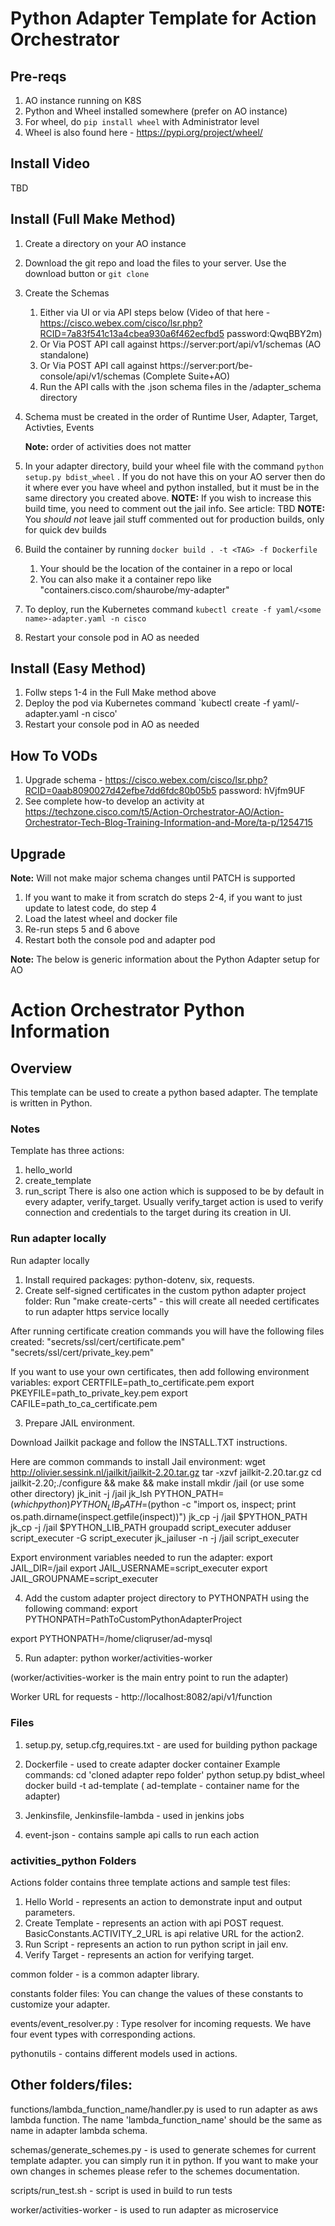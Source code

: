 Python Adapter Template for Action Orchestrator
=========================



## Pre-reqs
1. AO instance running on K8S
2. Python and Wheel installed somewhere (prefer on AO instance)
3. For wheel, do `pip install wheel` with Administrator level
4. Wheel is also found here - https://pypi.org/project/wheel/

## Install Video

TBD

## Install (Full Make Method)

1. Create a directory on your AO instance
2. Download the git repo and load the files to your server. Use the download button or `git clone`
3. Create the Schemas
    1. Either via UI or via API steps below (Video of that here - https://cisco.webex.com/cisco/lsr.php?RCID=7a83f541c13a4cbea930a6f462ecfbd5 password:QwqBBY2m)
    2. Or Via POST API call against https://server:port/api/v1/schemas (AO standalone)
    3. Or Via POST API call against https://server:port/be-console/api/v1/schemas (Complete Suite+AO)
    4. Run the API calls with the .json schema files in the /adapter_schema directory
4. Schema must be created in the order of Runtime User, Adapter, Target, Activties, Events
   
    **Note:** order of activities does not matter
5. In your adapter directory, build your wheel file with the command `python setup.py bdist_wheel` . If you do not have this on your AO server then do it where ever you have wheel and python installed, but it must be in the same directory you created above.
    **NOTE:** If you wish to increase this build time, you need to comment out the jail info. See article: TBD
    **NOTE:** You *should not* leave jail stuff commented out for production builds, only for quick dev builds
6. Build the container by running `docker build . -t <TAG> -f Dockerfile`
     1. Your <TAG> should be the location of the container in a repo or local
     2. You can also make it a container repo like "containers.cisco.com/shaurobe/my-adapter"
7. To deploy, run the Kubernetes command `kubectl create -f yaml/<some name>-adapter.yaml -n cisco`
8. Restart your console pod in AO as needed

## Install (Easy Method)

1. Follw steps 1-4 in the Full Make method above
2. Deploy the pod via Kubernetes command `kubectl create -f yaml/<some name>-adapter.yaml -n cisco'
3. Restart your console pod in AO as needed

## How To VODs

1. Upgrade schema - https://cisco.webex.com/cisco/lsr.php?RCID=0aab8090027d42efbe7dd6fdc80b05b5
   password: hVjfm9UF
2. See complete how-to develop an activity at https://techzone.cisco.com/t5/Action-Orchestrator-AO/Action-Orchestrator-Tech-Blog-Training-Information-and-More/ta-p/1254715

## Upgrade


**Note:** Will not make major schema changes until PATCH is supported


1. If you want to make it from scratch do steps 2-4, if you want to just update to latest code, do step 4 
2. Load the latest wheel and docker file
3. Re-run steps 5 and 6 above
4. Restart both the console pod and adapter pod

**Note:** The below is generic information about the Python Adapter setup for AO




Action Orchestrator Python Information 
=========================

## Overview
This template can be used to create a python based adapter.
The template is written in Python.


### Notes
Template has three actions:
1. hello_world
2. create_template
3. run_script
There is also one action which is supposed to be by default in every adapter, verify_target.
Usually verify_target action is used to verify connection and credentials to the target during its creation in UI.


### Run adapter locally
Run adapter locally
1. Install required packages: python-dotenv, six, requests.
2. Create self-signed certificates in the custom python adapter project folder:
    Run "make create-certs" - this will create all needed certificates to run adapter https service  locally

After running certificate creation commands you will have the following files created:
    "secrets/ssl/cert/certificate.pem"
    "secrets/ssl/cert/private_key.pem"

If you want to use your own certificates, then add following environment variables:
    export CERTFILE=path_to_certificate.pem
    export PKEYFILE=path_to_private_key.pem
    export CAFILE=path_to_ca_certificate.pem

3.  Prepare JAIL environment.

Download Jailkit package and follow the INSTALL.TXT instructions.

Here are common commands to install Jail environment:
    wget http://olivier.sessink.nl/jailkit/jailkit-2.20.tar.gz
    tar -xzvf jailkit-2.20.tar.gz
    cd jailkit-2.20;./configure && make && make install
    mkdir /jail (or use some other directory)
    jk_init -j /jail jk_lsh
    PYTHON_PATH=$(which python)
    PYTHON_LIB_PATH=$(python -c "import os, inspect; print os.path.dirname(inspect.getfile(inspect))")
    jk_cp -j /jail $PYTHON_PATH
    jk_cp -j /jail $PYTHON_LIB_PATH
    groupadd script_executer
    adduser script_executer -G script_executer
    jk_jailuser -n -j /jail script_executer

Export environment variables needed to run the adapter:
    export JAIL_DIR=/jail
    export JAIL_USERNAME=script_executer
    export JAIL_GROUPNAME=script_executer

4. Add the custom adapter project directory to PYTHONPATH using the following command: export PYTHONPATH=PathToCustomPythonAdapterProject


export PYTHONPATH=/home/cliqruser/ad-mysql

5. Run adapter:  python worker/activities-worker

(worker/activities-worker is the main entry point to run the adapter)

Worker URL for requests - http://localhost:8082/api/v1/function

### Files
1. setup.py, setup.cfg,requires.txt - are used for building python package
2. Dockerfile - used to create adapter docker container
Example commands:
cd 'cloned adapter repo folder'
python setup.py bdist_wheel
docker build -t ad-template ( ad-template - container name for the adapter)

3. Jenkinsfile, Jenkinsfile-lambda - used in jenkins jobs
4. event-json - contains sample api calls to run each action


### activities_python Folders

Actions folder contains three template actions and sample test files:
1. Hello World - represents an action to demonstrate input and output parameters.
2. Create Template - represents an action with api POST request. BasicConstants.ACTIVITY_2_URL is api relative URL for the action2.
3. Run Script - represents an action to run python script in jail env.
4. Verify Target - represents an action for verifying target.

common folder - is a common adapter library.

constants folder files: You can change the values of these constants to customize your adapter.

events/event_resolver.py : Type resolver for incoming requests. We have four event types with corresponding actions.

pythonutils - contains different models used in actions.


Other folders/files:
--------------------

functions/lambda_function_name/handler.py is used to run adapter as aws lambda function. The name 'lambda_function_name' should be the same as name in adapter lambda schema.

schemas/generate_schemes.py - is used to generate schemes for current template adapter. you can simply run it in python.
If you want to make your own changes in schemes please refer to the schemes documentation.

scripts/run_test.sh - script is used in build to run tests

worker/activities-worker - is used to run adapter as microservice
